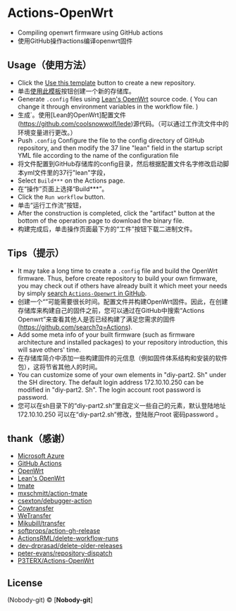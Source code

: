 # Actions-OpenWrt

- Compiling openwrt firmware using GitHub actions
- 使用GitHub操作actions编译openwrt固件

## Usage（使用方法）

- Click the [Use this template](https://github.com/Nobody-git/Actions/generate) button to create a new repository.
- 单击[使用此模板](https://github.com/Nobody-git/Actions/generate)按钮创建一个新的存储库。
- Generate `.config` files using [Lean's OpenWrt](https://github.com/coolsnowwolf/lede) source code. ( You can change it through environment variables in the workflow file. )
- 生成`。使用[Lean的OpenWrt]配置文件(https://github.com/coolsnowwolf/lede)源代码。（可以通过工作流文件中的环境变量进行更改。）
- Push `.config` Configure the file to the config directory of GitHub repository, and then modify the 37 line "lean" field in the startup script YML file according to the name of the configuration file
- 将文件配置到GitHub存储库的config目录，然后根据配置文件名字修改启动脚本yml文件里的37行"lean"字段，
- Select `Build***` on the Actions page.
- 在“操作”页面上选择“Build***”。
- Click the `Run workflow` button.
- 单击“运行工作流”按钮，
- After the construction is completed, click the "artifact" button at the bottom of the operation page to download the binary file.
- 构建完成后，单击操作页面最下方的“工件”按钮下载二进制文件。

## Tips（提示）

- It may take a long time to create a `.config` file and build the OpenWrt firmware. Thus, before create repository to build your own firmware, you may check out if others have already built it which meet your needs by simply [search `Actions-Openwrt` in GitHub](https://github.com/search?q=Actions).
- 创建一个“”可能需要很长时间。配置文件并构建OpenWrt固件。因此，在创建存储库来构建自己的固件之前，您可以通过在GitHub中搜索“Actions Openwrt”来查看其他人是否已经构建了满足您需求的固件(https://github.com/search?q=Actions).
- Add some meta info of your built firmware (such as firmware architecture and installed packages) to your repository introduction, this will save others' time.
- 在存储库简介中添加一些构建固件的元信息（例如固件体系结构和安装的软件包），这将节省其他人的时间。
- You can customize some of your own elements in "diy-part2. Sh" under the SH directory. The default login address 172.10.10.250 can be modified in "diy-part2. Sh". The login account root password is password.
- 您可以在sh目录下的“diy-part2.sh”里自定义一些自己的元素，默认登陆地址172.10.10.250 可以在“diy-part2.sh”修改，登陆账户root 密码password 。
## thank（感谢）

- [Microsoft Azure](https://azure.microsoft.com)
- [GitHub Actions](https://github.com/features/actions)
- [OpenWrt](https://github.com/openwrt/openwrt)
- [Lean's OpenWrt](https://github.com/coolsnowwolf/lede)
- [tmate](https://github.com/tmate-io/tmate)
- [mxschmitt/action-tmate](https://github.com/mxschmitt/action-tmate)
- [csexton/debugger-action](https://github.com/csexton/debugger-action)
- [Cowtransfer](https://cowtransfer.com)
- [WeTransfer](https://wetransfer.com/)
- [Mikubill/transfer](https://github.com/Mikubill/transfer)
- [softprops/action-gh-release](https://github.com/softprops/action-gh-release)
- [ActionsRML/delete-workflow-runs](https://github.com/ActionsRML/delete-workflow-runs)
- [dev-drprasad/delete-older-releases](https://github.com/dev-drprasad/delete-older-releases)
- [peter-evans/repository-dispatch](https://github.com/peter-evans/repository-dispatch)
- [P3TERX/Actions-OpenWrt](https://github.com/P3TERX/Actions-OpenWrt)

## License

(Nobody-git) © [**Nobody-git**]
